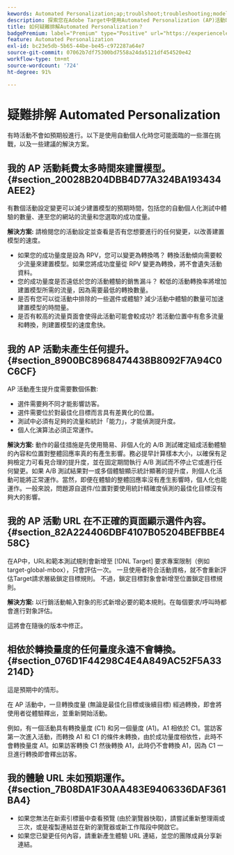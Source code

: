 ```yaml
---
kewords: Automated Personalization;ap;troublshoot;troubleshooting;model;lift
description: 探索您在Adobe Target中使用Automated Personalization (AP)活動時可能遇到的挑戰，以及建議的解決方案。
title: 如何疑難排解Automated Personalization？
badgePremium: label="Premium" type="Positive" url="https://experienceleague.adobe.com/docs/target/using/introduction/intro.html?lang=en#premium newtab=true" tooltip="See what's included in Target Premium."
feature: Automated Personalization
exl-id: bc23e5db-5b65-44be-be45-c972287a64e7
source-git-commit: 07062b7df75300bd7558a24da5121df454520e42
workflow-type: tm+mt
source-wordcount: '724'
ht-degree: 91%

---
```


# 疑難排解 Automated Personalization

有時活動不會如預期般進行。以下是使用自動個人化時您可能面臨的一些潛在挑戰，以及一些建議的解決方案。

## 我的 AP 活動耗費太多時間來建置模型。 {#section_20028B204DBB4D77A324BA193434AEE2}

有數個活動設定變更可以減少建置模型的預期時間，包括您的自動個人化測試中體驗的數量、連至您的網站的流量和您選取的成功度量。

**解決方案:** 請檢閱您的活動設定並查看是否有您想要進行的任何變更，以改善建置模型的速度。

* 如果您的成功量度是設為 RPV，您可以變更為轉換嗎？ 轉換活動傾向需要較少流量來建置模型。如果您將成功度量從 RPV 變更為轉換，將不會遺失活動資料。
* 您的成功量度是否遠低於您的活動體驗的銷售漏斗？ 較低的活動轉換率將增加建置模型所需的流量，因為需要最低的轉換數量。
* 是否有您可以從活動中排除的一些選件或體驗? 減少活動中體驗的數量可加速建置模型的時間量。
* 是否有較高的流量頁面會使得此活動可能會較成功? 若活動位置中有愈多流量和轉換，則建置模型的速度愈快。

## 我的 AP 活動未產生任何提升。 {#section_8900BC8968474438B8092F7A94C0C6CF}

AP 活動產生提升度需要數個係數:

* 選件需要夠不同才能影響訪客。
* 選件需要位於對最佳化目標而言具有差異化的位置。
* 測試中必須有足夠的流量和統計「能力」，才能偵測提升度。
* 個人化演算法必須正常運作。

**解決方案:** 動作的最佳措施是先使用簡易、非個人化的 A/B 測試確定組成活動體驗的內容和位置對整體回應率真的有產生影響。務必提早計算樣本大小，以確保有足夠檢定力可看見合理的提升度，並在固定期間執行 A/B 測試而不停止它或進行任何變更。如果 A/B 測試結果對一或多個體驗顯示統計顯著的提升度，則個人化活動可能將正常運作。當然，即便在體驗的整體回應率沒有產生影響時，個人化也能運作。一般來說，問題源自選件/位置對要使用統計精確度偵測的最佳化目標沒有夠大的影響。

## 我的 AP 活動 URL 在不正確的頁面顯示選件內容。 {#section_82A224406DBF4107B05204BEFBBE458C}

在AP中，URL和範本測試規則會新增至 [!DNL Target] 要求專案限制（例如target-global-mbox），只會評估一次。 一旦使用者符合活動資格，就不會重新評估Target請求層級鎖定目標規則。 不過，鎖定目標對象會新增至位置鎖定目標規則。

**解決方案:** 以行銷活動輸入對象的形式新增必要的範本規則。在每個要求/呼叫時都會進行對象評估。

這將會在隨後的版本中修正。

## 相依於轉換量度的任何量度永遠不會轉換。 {#section_076D1F44298C4E4A849AC52F5A33214D}

這是預期中的情形。

在 AP 活動中，一旦轉換度量 (無論是最佳化目標或後續目標) 經過轉換，即會將使用者從體驗釋出，並重新開始活動。

例如，有一個活動具有轉換量度 (C1) 和另一個量度 (A1)。A1 相依於 C1。當訪客第一次進入活動，而轉換 A1 和 C1 的條件未轉換，由於成功量度相依性，此時不會轉換量度 A1。如果訪客轉換 C1 然後轉換 A1，此時仍不會轉換 A1，因為 C1 一旦進行轉換即會釋出訪客。

## 我的體驗 URL 未如預期運作。 {#section_7B08DA1F30AA483E9406336DAF361BA4}

* 如果您無法在新索引標籤中查看預覽 (由於瀏覽器快取)，請嘗試重新整理兩或三次，或是複製連結並在新的瀏覽器或新工作階段中開啟它。
* 如果您已變更任何內容，請重新產生體驗 URL 連結，並您的團隊成員分享新連結。
